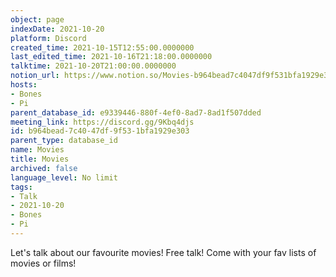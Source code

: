 ```yaml
---
object: page
indexDate: 2021-10-20
platform: Discord
created_time: 2021-10-15T12:55:00.0000000
last_edited_time: 2021-10-16T21:18:00.0000000
talktime: 2021-10-20T21:00:00.0000000
notion_url: https://www.notion.so/Movies-b964bead7c4047df9f531bfa1929e303
hosts:
- Bones
- Pi
parent_database_id: e9339446-880f-4ef0-8ad7-8ad1f507dded
meeting_link: https://discord.gg/9Kbq4djs
id: b964bead-7c40-47df-9f53-1bfa1929e303
parent_type: database_id
name: Movies
title: Movies
archived: false
language_level: No limit
tags:
- Talk
- 2021-10-20
- Bones
- Pi
---
```


Let's talk about our favourite movies!
Free talk! Come with your fav lists of movies or films!


